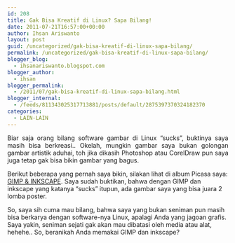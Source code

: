 ```yaml
---
id: 208
title: Gak Bisa Kreatif di Linux? Sapa Bilang!
date: 2011-07-21T16:57:00+00:00
author: Ihsan Ariswanto
layout: post
guid: /uncategorized/gak-bisa-kreatif-di-linux-sapa-bilang/
permalink: /uncategorized/gak-bisa-kreatif-di-linux-sapa-bilang/
blogger_blog:
  - ihsanariswanto.blogspot.com
blogger_author:
  - ihsan
blogger_permalink:
  - /2011/07/gak-bisa-kreatif-di-linux-sapa-bilang.html
blogger_internal:
  - /feeds/811343025317713881/posts/default/2875397370324182370
categories:
  - LAIN-LAIN
---
```

<p align=justify>Biar saja orang bilang software gambar di Linux &#8220;sucks&#8221;, buktinya saya masih bisa berkreasi.. Okelah, mungkin gambar saya bukan golongan gambar artistik aduhai, toh jika dikasih Photoshop atau CorelDraw pun saya juga tetap gak bisa bikin gambar yang bagus.</p> 

Berikut beberapa yang pernah saya bikin, silakan lihat di album Picasa saya: [GIMP & INKSCAPE](https://picasaweb.google.com/111624532978176678888/GIMPINKSCAPE?authuser=0&feat=directlink). Saya sudah buktikan, bahwa dengan GIMP dan inkscape yang katanya &#8220;sucks&#8221; itupun, ada gambar saya yang bisa juara 2 lomba poster.

So, saya sih cuma mau bilang, bahwa saya yang bukan seniman pun masih bisa berkarya dengan software-nya Linux, apalagi Anda yang jagoan grafis. Saya yakin, seniman sejati gak akan mau dibatasi oleh media atau alat, hehehe.. So, beranikah Anda memakai GIMP dan inkscape?